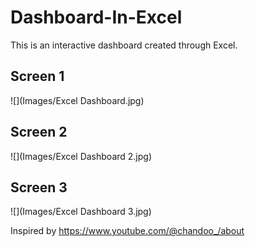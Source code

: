 # Dashboard-In-Excel
This is an interactive dashboard created through Excel.
## Screen 1
![](Images/Excel Dashboard.jpg)

## Screen 2
![](Images/Excel Dashboard 2.jpg)

## Screen 3
![](Images/Excel Dashboard 3.jpg)




Inspired by https://www.youtube.com/@chandoo_/about
